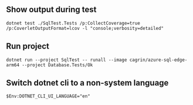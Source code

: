 ## Show output during test

```dotnet test ./SqlTest.Tests /p:CollectCoverage=true /p:CoverletOutputFormat=lcov -l "console;verbosity=detailed" ```

## Run project

```dotnet run --project SqlTest -- runall --image cagrin/azure-sql-edge-arm64 --project Database.Tests/Ok```

## Switch dotnet cli to a non-system language

```$Env:DOTNET_CLI_UI_LANGUAGE="en"```